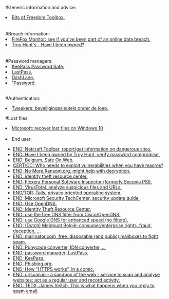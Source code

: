<html>
  <body>

#Generic information and advice:
<br>
<li><a href="https://toolbox.bitsoffreedom.nl/">Bits of Freedom Toolbox.</a></li>
<br>
<br>
#Breach information:
<br>
<li><a href="https://monitor.firefox.com/">FireFox Monitor: see if you've been part of an online data breach.</a></li>
<li><a href="https://haveibeenpwned.com/">Troy Hunt's - Have I been pwned?</a></li>
<br>
<br>
#Password managers:
<br>
<li><a href="https://keepass.info/">KeePass Password Safe.</a></li>
<li><a href="https://www.lastpass.com/">LastPass.</a></li>
<li><a href="https://www.dashlane.com/">DashLane.</a></li>
<li><a href="https://1password.com/">1Password.</a></li>
<br>

#Authentication:
<br>
<li><a href="https://tweakers.net/reviews/7968/1/wat-kun-je-met-deze-fysieke-beveiligingssleutels-introductie.html">Tweakers: beveiligingssleutels onder de loep.</a></li>

#Lost files:
<li><a href="https://support.microsoft.com/en-us/help/4538642/windows-10-restore-lost-files">Microsoft: recover lost files on Windows 10</a></li>
<br>

<li>End user:</li>
	<ul>
		<li><a href="http://toolbar.netcraft.com/">END: Netcraft Toolbar, report/get information on dangerous sites.</a></li>
		<li><a href="https://haveibeenpwned.com/">END: Have I been pwned by Troy Hunt, verify password compromise.</a></li>
		<li><a href="https://www.safeonweb.be">END: Belgium, Safe On Web.</a></li>
		<li><a href="https://insights.sei.cmu.edu/cert/2016/06/who-needs-to-exploit-vulnerabilities-when-you-have-macros.html">CERT/CC: Who needs to exploit vulnerabilities when you have macros?</a></li>
		<li><a href="https://www.nomoreransom.org/">END: No More Ransom.org, might help with decryption.</a></li>
		<li><a href="http://www.idtheftcenter.org/">END: identity theft resource center.</a></li>
		<li><a href="https://www.flexerasoftware.com/enterprise/products/software-vulnerability-management/personal-software-inspector/">END: Flexera Personal Software Inspector (formerly Secunia PSI).</a></li>
		<li><a href="https://www.virustotal.com/sv/">END: VirusTotal, analyze suspicious files and URLs.</a></li>
		<li><a href="https://tails.boum.org/">END/TOR: Tails, privacy oriented operating system.</a></li>
		<li><a href="https://portal.msrc.microsoft.com/en-us/">END: Microsoft Security TechCenter, security update guide.</a></li>
		<li><a href="https://use.opendns.com/">END: Use OpenDNS.</a></li>
		<li><a href="http://www.idtheftcenter.org">END: Identity Theft Resource Center.</a></li>
		<li><a href="https://www.opendns.com/setupguide/#familyshield">END: use the free DNS filter from Cisco/OpenDNS.</a></li>
		<li><a href="https://developers.google.com/speed/public-dns/">END: use Google DNS for enhanced speed (no filters).</a></li>
		<li><a href="https://meldpunt.belgie.be/meldpunt/nl/welkommeldpunt.belgie.be">END: (Dutch) Meldpunt België: consumer/enterprise rights, fraud, deception, ...</a></li> 
		<li><a href="https://www.mailinator.com/">END: mailinator.com, free, disposable (and public) mailboxes to fight spam.</a></li>
		<li><a href="https://www.punycoder.com/">END: Punycode converter, IDN converter, ...</a></li>
		<li><a href="https://www.lastpass.com/">END: password manager, LastPass.</a></li>
		<li><a href="https://keepass.info/">END: KeePass.</a></li>
		<li><a href="http://www.phishing.org/">END: Phishing.org.</a></li>
		<li><a href="https://howhttps.works/">END: How "HTTPS works", in a comic.</a></li>
		<li><a href="https://urlscan.io">END: urlscan.io - a sandbox of the web - service to scan and analyse websites: act as a regular user and record activity.</a></li>
		<li><a href="https://www.youtube.com/watch?v=_QdPW8JrYzQ">END: TEDX, James Veitch, This is what happens when you reply to spam email.</a></li>
	</ul>
</body>
</html>
